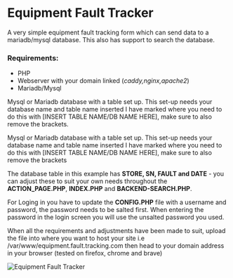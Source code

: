 # Equipment Fault Tracker

A very simple equipment fault tracking form which can send data to a mariadb/mysql database. This also has support to search the database.

 ### Requirements:

* PHP
* Webserver with your domain linked (*caddy,nginx,apache2*)
* Mariadb/Mysql

Mysql or Mariadb database with a table set up. This set-up needs your database name and table name inserted I have marked where you need to do this with [INSERT TABLE NAME/DB NAME HERE], 
make sure to also remove the brackets. 

Mysql or Mariadb database with a table set up. This set-up needs your database name and table name inserted I have marked where you need to do this with [INSERT TABLE NAME/DB NAME HERE], make sure to also remove the brackets


The database table in this example has **STORE, SN, FAULT and DATE** - you can adjust these to suit your own needs throughout the **ACTION_PAGE.PHP**, **INDEX.PHP** and **BACKEND-SEARCH.PHP**.

For Loging in you have to update the **CONFIG.PHP** file with a username and password, the password needs to be salted first. When entering the password in the login screen you will use the unsalted password you used.

When all the requirements and adjustments have been made to suit, upload the file into where you want to host your site i.e /var/www/equipment.fault.tracking.com
then head to your domain address in your browser (tested on firefox, chrome and brave)

![Equipment Fault Tracker](https://i.imgur.com/1FbOdXi.png)
